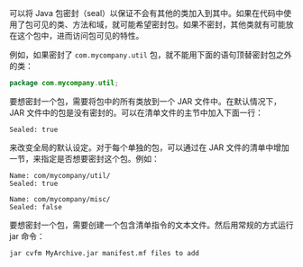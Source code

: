 可以将 Java 包密封（seal）以保证不会有其他的类加入到其中。如果在代码中使用了包可见的类、方法和域，就可能希望密封包。如果不密封，其他类就有可能放在这个包中，进而访问包可见的特性。

例如，如果密封了 `com.mycompany.util` 包，就不能用下面的语句顶替密封包之外的类：

```java
package com.mycompany.util;
```

要想密封一个包，需要将包中的所有类放到一个 JAR 文件中。在默认情况下，JAR 文件中的包是没有密封的。可以在清单文件的主节中加入下面一行：

```
Sealed: true
```

来改变全局的默认设定。对于每个单独的包，可以通过在 JAR 文件的清单中增加一节，来指定是否想要密封这个包。例如：

```
Name: com/mycompany/util/
Sealed: true

Name: com/mycompany/misc/
Sealed: false
```

要想密封一个包，需要创建一个包含清单指令的文本文件。然后用常规的方式运行 jar 命令：

```
jar cvfm MyArchive.jar manifest.mf files to add
```


